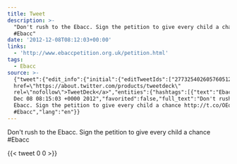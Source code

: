 ```yaml
---
title: Tweet
description: >-
  "Don't rush to the Ebacc. Sign the petition to give every child a chance 
  #Ebacc"
date: '2012-12-08T08:12:03+00:00'
links:
  - 'http://www.ebaccpetition.org.uk/petition.html'
tags:
  - Ebacc
source: >-
  {"tweet":{"edit_info":{"initial":{"editTweetIds":["277325402605760512"],"editableUntil":"2012-12-08T09:15:03.095Z","editsRemaining":"5","isEditEligible":true}},"retweeted":false,"source":"<a
  href=\"https://about.twitter.com/products/tweetdeck\"
  rel=\"nofollow\">TweetDeck</a>","entities":{"hashtags":[{"text":"Ebacc","indices":["93","99"]}],"symbols":[],"user_mentions":[],"urls":[{"url":"http://t.co/OEq1sSec","expanded_url":"http://www.ebaccpetition.org.uk/petition.html","display_url":"ebaccpetition.org.uk/petition.html","indices":["72","92"]}]},"display_text_range":["0","99"],"favorite_count":"0","id_str":"277325402605760512","truncated":false,"retweet_count":"0","id":"277325402605760512","possibly_sensitive":false,"created_at":"Sat
  Dec 08 08:15:03 +0000 2012","favorited":false,"full_text":"Don't rush to the
  Ebacc. Sign the petition to give every child a chance http://t.co/OEq1sSec
  #Ebacc","lang":"en"}}
---
```

Don't rush to the Ebacc. Sign the petition to give every child a chance  #Ebacc
    
{{< tweet 0 0 >}}
    
